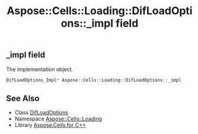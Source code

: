 ﻿---
title: Aspose::Cells::Loading::DifLoadOptions::_impl field
linktitle: _impl
second_title: Aspose.Cells for C++ API Reference
description: 'Aspose::Cells::Loading::DifLoadOptions::_impl field. The implementation object in C++.'
type: docs
weight: 600
url: /cpp/aspose.cells.loading/difloadoptions/_impl/
---
## _impl field


The implementation object.

```cpp
DifLoadOptions_Impl* Aspose::Cells::Loading::DifLoadOptions::_impl
```

## See Also

* Class [DifLoadOptions](../)
* Namespace [Aspose::Cells::Loading](../../)
* Library [Aspose.Cells for C++](../../../)
